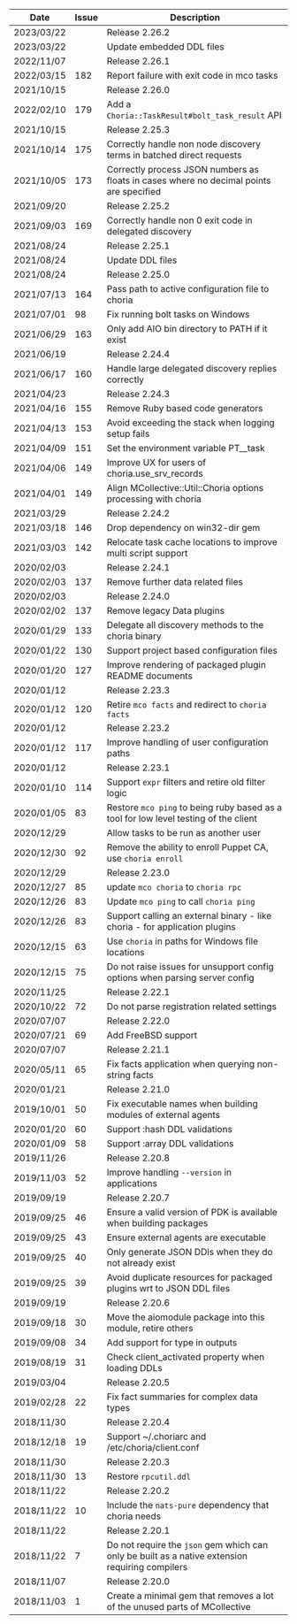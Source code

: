 |Date      |Issue |Description                                                                                              |
|----------|------|---------------------------------------------------------------------------------------------------------|
|2023/03/22|      |Release 2.26.2                                                                                           |
|2023/03/22|      |Update embedded DDL files                                                                                |
|2022/11/07|      |Release 2.26.1                                                                                           |
|2022/03/15|182   |Report failure with exit code in mco tasks                                                               |
|2021/10/15|      |Release 2.26.0                                                                                           |
|2022/02/10|179   |Add a `Choria::TaskResult#bolt_task_result` API                                                          |
|2021/10/15|      |Release 2.25.3                                                                                           |
|2021/10/14|175   |Correctly handle non node discovery terms in batched direct requests                                     |
|2021/10/05|173   |Correctly process JSON numbers as floats in cases where no decimal points are specified                  |
|2021/09/20|      |Release 2.25.2                                                                                           |
|2021/09/03|169   |Correctly handle non 0 exit code in delegated discovery                                                  |
|2021/08/24|      |Release 2.25.1                                                                                           |
|2021/08/24|      |Update DDL files                                                                                         |
|2021/08/24|      |Release 2.25.0                                                                                           |
|2021/07/13|164   |Pass path to active configuration file to choria                                                         |
|2021/07/01|98    |Fix running bolt tasks on Windows                                                                        |
|2021/06/29|163   |Only add AIO bin directory to PATH if it exist                                                           |
|2021/06/19|      |Release 2.24.4                                                                                           |
|2021/06/17|160   |Handle large delegated discovery replies correctly                                                       |
|2021/04/23|      |Release 2.24.3                                                                                           |
|2021/04/16|155   |Remove Ruby based code generators                                                                        |
|2021/04/13|153   |Avoid exceeding the stack when logging setup fails                                                       |
|2021/04/09|151   |Set the environment variable PT__task                                                                    |
|2021/04/06|149   |Improve UX for users of choria.use_srv_records                                                           |
|2021/04/01|149   |Align MCollective::Util::Choria options processing with choria                                           |
|2021/03/29|      |Release 2.24.2                                                                                           |
|2021/03/18|146   |Drop dependency on win32-dir gem                                                                         |
|2021/03/03|142   |Relocate task cache locations to improve multi script support                                            |
|2020/02/03|      |Release 2.24.1                                                                                           |
|2020/02/03|137   |Remove further data related files                                                                        |
|2020/02/03|      |Release 2.24.0                                                                                           |
|2020/02/02|137   |Remove legacy Data plugins                                                                               |
|2020/01/29|133   |Delegate all discovery methods to the choria binary                                                      |
|2020/01/22|130   |Support project based configuration files                                                                |
|2020/01/20|127   |Improve rendering of packaged plugin README documents                                                    |
|2020/01/12|      |Release 2.23.3                                                                                           |
|2020/01/12|120   |Retire `mco facts` and redirect to `choria facts`                                                        |
|2020/01/12|      |Release 2.23.2                                                                                           |
|2020/01/12|117   |Improve handling of user configuration paths                                                             |
|2020/01/12|      |Release 2.23.1                                                                                           |
|2020/01/10|114   |Support `expr` filters and retire old filter logic                                                       |
|2020/01/05|83    |Restore `mco ping` to being ruby based as a tool for low level testing of the client                     |
|2020/12/29|      |Allow tasks to be run as another user                                                                    |
|2020/12/30|92    |Remove the ability to enroll Puppet CA, use `choria enroll`                                              |
|2020/12/29|      |Release 2.23.0                                                                                           |
|2020/12/27|85    |update `mco choria` to `choria rpc`                                                                      |
|2020/12/26|83    |Update `mco ping` to call `choria ping`                                                                  |
|2020/12/26|83    |Support calling an external binary - like choria - for application plugins                               |
|2020/12/15|63    |Use `choria` in paths for Windows file locations                                                         |
|2020/12/15|75    |Do not raise issues for unsupport config options when parsing server config                              |
|2020/11/25|      |Release 2.22.1                                                                                           |
|2020/10/22|72    |Do not parse registration related settings                                                               |
|2020/07/07|      |Release 2.22.0                                                                                           |
|2020/07/21|69    |Add FreeBSD support                                                                                      |
|2020/07/07|      |Release 2.21.1                                                                                           |
|2020/05/11|65    |Fix facts application when querying non-string facts                                                     |
|2020/01/21|      |Release 2.21.0                                                                                           |
|2019/10/01|50    |Fix executable names when building modules of external agents                                            |
|2020/01/20|60    |Support :hash DDL validations                                                                            |
|2020/01/09|58    |Support :array DDL validations                                                                           |
|2019/11/26|      |Release 2.20.8                                                                                           |
|2019/11/03|52    |Improve handling `--version` in applications                                                             |
|2019/09/19|      |Release 2.20.7                                                                                           |
|2019/09/25|46    |Ensure a valid version of PDK is available when building packages                                        |
|2019/09/25|43    |Ensure external agents are executable                                                                    |
|2019/09/25|40    |Only generate JSON DDls when they do not already exist                                                   |
|2019/09/25|39    |Avoid duplicate resources for packaged plugins wrt to JSON DDL files                                     |
|2019/09/19|      |Release 2.20.6                                                                                           |
|2019/09/18|30    |Move the aiomodule package into this module, retire others                                               |
|2019/09/08|34    |Add support for type in outputs                                                                          |
|2019/08/19|31    |Check client_activated property when loading DDLs                                                        |
|2019/03/04|      |Release 2.20.5                                                                                           |
|2019/02/28|22    |Fix fact summaries for complex data types                                                                |
|2018/11/30|      |Release 2.20.4                                                                                           |
|2018/12/18|19    |Support ~/.choriarc and /etc/choria/client.conf                                                          |
|2018/11/30|      |Release 2.20.3                                                                                           |
|2018/11/30|13    |Restore `rpcutil.ddl`                                                                                    |
|2018/11/22|      |Release 2.20.2                                                                                           |
|2018/11/22|10    |Include the `nats-pure` dependency that choria needs                                                     |
|2018/11/22|      |Release 2.20.1                                                                                           |
|2018/11/22|7     |Do not require the `json` gem which can only be built as a native extension requiring compilers          |
|2018/11/07|      |Release 2.20.0                                                                                           |
|2018/11/03|1     |Create a minimal gem that removes a lot of the unused parts of MCollective                               |

